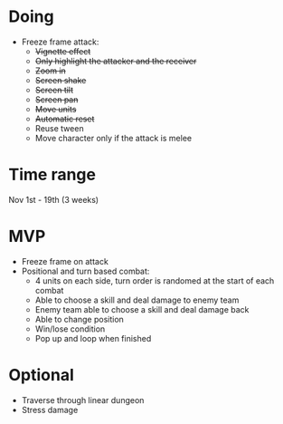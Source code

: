 # Doing
* Freeze frame attack:
    * ~~Vignette effect~~
    * ~~Only highlight the attacker and the receiver~~
    * ~~Zoom in~~
    * ~~Screen shake~~
    * ~~Screen tilt~~
    * ~~Screen pan~~
    * ~~Move units~~
    * ~~Automatic reset~~
    * Reuse tween
    * Move character only if the attack is melee
# Time range
Nov 1st - 19th (3 weeks)
# MVP
* Freeze frame on attack
* Positional and turn based combat:
    * 4 units on each side, turn order is randomed at the start of each combat
    * Able to choose a skill and deal damage to enemy team
    * Enemy team able to choose a skill and deal damage back
    * Able to change position
    * Win/lose condition
    * Pop up and loop when finished
# Optional
* Traverse through linear dungeon
* Stress damage